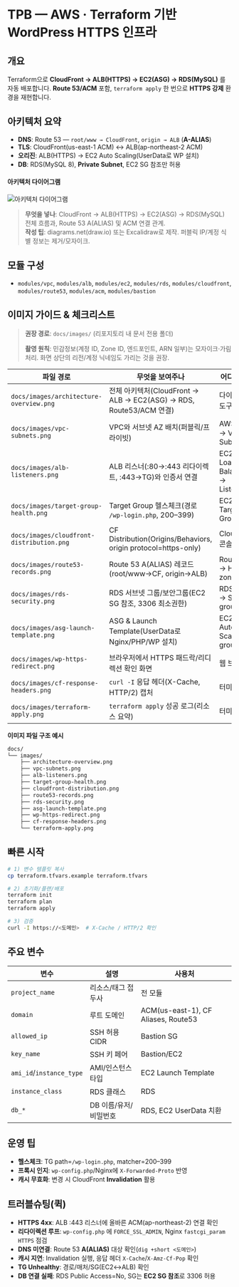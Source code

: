# TPB — AWS · Terraform 기반 WordPress HTTPS 인프라

## 개요
Terraform으로 **CloudFront → ALB(HTTPS) → EC2(ASG) → RDS(MySQL)** 를 자동 배포합니다. **Route 53/ACM** 포함, `terraform apply` 한 번으로 **HTTPS 강제** 환경을 재현합니다.

## 아키텍처 요약
- **DNS**: Route 53 — `root/www → CloudFront`, `origin → ALB` (**A-ALIAS**)
- **TLS**: CloudFront(us-east-1 ACM) ↔ ALB(ap-northeast-2 ACM)  
- **오리진**: ALB(HTTPS) → EC2 Auto Scaling(UserData로 WP 설치)  
- **DB**: RDS(MySQL 8), **Private Subnet**, EC2 SG 참조만 허용

#### 아키텍처 다이어그램

![아키텍처 다이어그램](docs/images/architecture-overview.png)

> **무엇을 넣나**: CloudFront → ALB(HTTPS) → EC2(ASG) → RDS(MySQL) 전체 흐름과, Route 53 A(ALIAS) 및 ACM 연결 관계.  
> **작성 팁**: diagrams.net(draw.io) 또는 Excalidraw로 제작. 퍼블릭 IP/계정 식별 정보는 제거/모자이크.

## 모듈 구성
- `modules/vpc`, `modules/alb`, `modules/ec2`, `modules/rds`, `modules/cloudfront`, `modules/route53`, `modules/acm`, `modules/bastion`

## 이미지 가이드 & 체크리스트

> **권장 경로**: `docs/images/` (리포지토리 내 문서 전용 폴더)
>
> **촬영 원칙**: 민감정보(계정 ID, Zone ID, 엔드포인트, ARN 일부)는 모자이크·가림 처리. 화면 상단의 리전/계정 닉네임도 가리는 것을 권장.

| 파일 경로 | 무엇을 보여주나 | 어디서 캡처 | 보안/주의 |
|---|---|---|---|
| `docs/images/architecture-overview.png` | 전체 아키텍처(CloudFront → ALB → EC2(ASG) → RDS, Route53/ACM 연결) | 다이어그램 도구 | IP/Account 제거 |
| `docs/images/vpc-subnets.png` | VPC와 서브넷 AZ 배치(퍼블릭/프라이빗) | AWS 콘솔 → VPC → Subnets | VPC ID/Account ID 마스킹 |
| `docs/images/alb-listeners.png` | ALB 리스너(:80→:443 리다이렉트, :443→TG)와 인증서 연결 | EC2 → Load Balancers → Listeners | 인증서 ARN 일부 가림 |
| `docs/images/target-group-health.png` | Target Group 헬스체크(경로 `/wp-login.php`, 200–399) | EC2 → Target Groups | 프라이빗 IP 가림 |
| `docs/images/cloudfront-distribution.png` | CF Distribution(Origins/Behaviors, origin protocol=https-only) | CloudFront 콘솔 | 도메인 일부 마스킹 |
| `docs/images/route53-records.png` | Route 53 A(ALIAS) 레코드(root/www→CF, origin→ALB) | Route 53 → Hosted zones | Hosted Zone ID 가림 |
| `docs/images/rds-security.png` | RDS 서브넷 그룹/보안그룹(EC2 SG 참조, 3306 최소권한) | RDS/EC2 → Security groups | 엔드포인트 마스킹 |
| `docs/images/asg-launch-template.png` | ASG & Launch Template(UserData로 Nginx/PHP/WP 설치) | EC2 → Auto Scaling groups | UserData 내 민감정보 제거 |
| `docs/images/wp-https-redirect.png` | 브라우저에서 HTTPS 패드락/리디렉션 확인 화면 | 웹 브라우저 | URL 일부 마스킹 |
| `docs/images/cf-response-headers.png` | `curl -I` 응답 헤더(X-Cache, HTTP/2) 캡처 | 터미널 | 도메인만 노출, 쿠키 제거 |
| `docs/images/terraform-apply.png` | `terraform apply` 성공 로그(리소스 요약) | 터미널 | state/backends 비공개 |

**이미지 파일 구조 예시**
```bash
docs/
└── images/
    ├── architecture-overview.png
    ├── vpc-subnets.png
    ├── alb-listeners.png
    ├── target-group-health.png
    ├── cloudfront-distribution.png
    ├── route53-records.png
    ├── rds-security.png
    ├── asg-launch-template.png
    ├── wp-https-redirect.png
    ├── cf-response-headers.png
    └── terraform-apply.png
```

## 빠른 시작
```bash
# 1) 변수 템플릿 복사
cp terraform.tfvars.example terraform.tfvars

# 2) 초기화/플랜/배포
terraform init
terraform plan
terraform apply

# 3) 검증
curl -I https://<도메인>  # X-Cache / HTTP/2 확인
```

## 주요 변수
| 변수 | 설명 | 사용처 |
|---|---|---|
| `project_name` | 리소스/태그 접두사 | 전 모듈 |
| `domain` | 루트 도메인 | ACM(us-east-1), CF Aliases, Route53 |
| `allowed_ip` | SSH 허용 CIDR | Bastion SG |
| `key_name` | SSH 키 페어 | Bastion/EC2 |
| `ami_id`/`instance_type` | AMI/인스턴스 타입 | EC2 Launch Template |
| `instance_class` | RDS 클래스 | RDS |
| `db_*` | DB 이름/유저/비밀번호 | RDS, EC2 UserData 치환 |

## 운영 팁
- **헬스체크**: TG path=`/wp-login.php`, matcher=200–399  
- **프록시 인지**: `wp-config.php`/Nginx에 `X-Forwarded-Proto` 반영  
- **캐시 무효화**: 변경 시 CloudFront **Invalidation** 활용

## 트러블슈팅(퀵)
- **HTTPS 4xx**: ALB :443 리스너에 올바른 ACM(ap-northeast-2) 연결 확인  
- **리다이렉션 루프**: `wp-config.php` 에 `FORCE_SSL_ADMIN`, Nginx `fastcgi_param HTTPS` 점검  
- **DNS 미연결**: Route 53 **A(ALIAS)** 대상 확인(`dig +short <도메인>`)  
- **캐시 지연**: Invalidation 실행, 응답 헤더 `X-Cache`/`X-Amz-Cf-Pop` 확인  
- **TG Unhealthy**: 경로/매처/SG(EC2↔ALB) 확인  
- **DB 연결 실패**: RDS Public Access=No, SG는 **EC2 SG 참조**로 3306 허용
